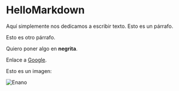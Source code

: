 # HelloMarkdown 

Aquí simplemente nos dedicamos a escribir texto. Esto es un párrafo.

Esto es otro párrafo.

Quiero poner algo en **negrita**.

Enlace a [Google](https://www.google.com).

Esto es un imagen:

![Enano](https://1.bp.blogspot.com/-rgm8pHvQUps/V8R_6c75FUI/AAAAAAAACRo/O0TPA4bRsYcNtP5OacBWfNHdIgomtNkhQCLcB/s1600/lanzamiento%2Benanos.jpg)